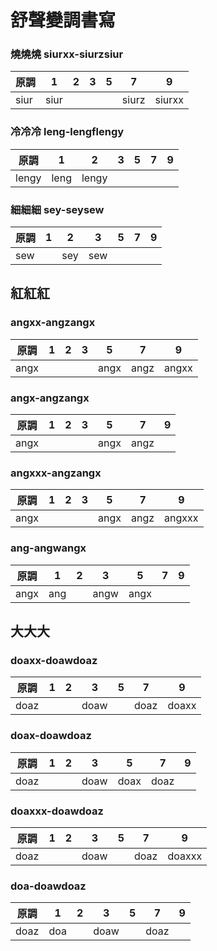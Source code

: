 # 舒聲變調書寫

### 燒燒燒 siurxx-siurzsiur

| 原調 | 1 | 2 | 3 | 5 | 7 | 9 |
| --- | --- | --- | --- | --- | --- | --- |
| siur | siur | | | | siurz | siurxx |

### 冷冷冷 leng-lengflengy

| 原調 | 1 | 2 | 3 | 5 | 7 | 9 |
| --- | --- | --- | --- | --- | --- | --- |
| lengy | leng | lengy | | | | |

### 細細細 sey-seysew

| 原調 | 1 | 2 | 3 | 5 | 7 | 9 |
| --- | --- | --- | --- | --- | --- | --- |
| sew | | sey | sew | | | |

## 紅紅紅

### angxx-angzangx

| 原調 | 1 | 2 | 3 | 5 | 7 | 9 |
| --- | --- | --- | --- | --- | --- | --- |
| angx | | | | angx | angz | angxx |

### angx-angzangx

| 原調 | 1 | 2 | 3 | 5 | 7 | 9 |
| --- | --- | --- | --- | --- | --- | --- |
| angx | | | | angx | angz | |

### angxxx-angzangx

| 原調 | 1 | 2 | 3 | 5 | 7 | 9 |
| --- | --- | --- | --- | --- | --- | --- |
| angx | | | | angx | angz | angxxx |

### ang-angwangx

| 原調 | 1 | 2 | 3 | 5 | 7 | 9 |
| --- | --- | --- | --- | --- | --- | --- |
| angx | ang | | angw | angx | | |

## 大大大

### doaxx-doawdoaz

| 原調 | 1 | 2 | 3 | 5 | 7 | 9 |
| --- | --- | --- | --- | --- | --- | --- |
| doaz | | | doaw | | doaz | doaxx |

### doax-doawdoaz

| 原調 | 1 | 2 | 3 | 5 | 7 | 9 |
| --- | --- | --- | --- | --- | --- | --- |
| doaz | | | doaw | doax | doaz | |

### doaxxx-doawdoaz

| 原調 | 1 | 2 | 3 | 5 | 7 | 9 |
| --- | --- | --- | --- | --- | --- | --- |
| doaz | | | doaw | | doaz | doaxxx |

### doa-doawdoaz

| 原調 | 1 | 2 | 3 | 5 | 7 | 9 |
| --- | --- | --- | --- | --- | --- | --- |
| doaz | doa | | doaw | | doaz | |

